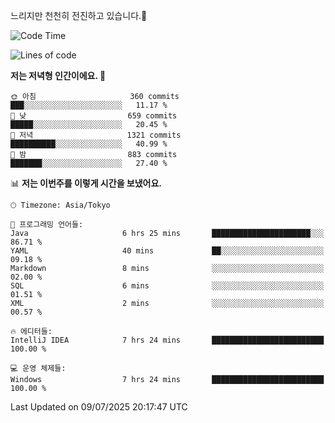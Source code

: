 느리지만 천천히 전진하고 있습니다.🐢

<!--START_SECTION:waka-->
![Code Time](http://img.shields.io/badge/Code%20Time-1%2C634%20hrs%2040%20mins-blue)

![Lines of code](https://img.shields.io/badge/%EC%A0%80%EB%8A%94%20%EC%97%AC%ED%83%9C%EA%B9%8C%EC%A7%80%20-924.1%20thousand%20%EC%A4%84%EC%9D%98%20%EC%BD%94%EB%93%9C%EB%A5%BC%20%EC%9E%91%EC%84%B1%ED%96%88%EC%96%B4%EC%9A%94.-blue)

**저는 저녁형 인간이에요. 🦉** 

```text
🌞 아침                     360 commits         ███░░░░░░░░░░░░░░░░░░░░░░   11.17 % 
🌆 낮　                     659 commits         █████░░░░░░░░░░░░░░░░░░░░   20.45 % 
🌃 저녁                     1321 commits        ██████████░░░░░░░░░░░░░░░   40.99 % 
🌙 밤　                     883 commits         ███████░░░░░░░░░░░░░░░░░░   27.40 % 
```


📊 **저는 이번주를 이렇게 시간을 보냈어요.** 

```text
🕑︎ Timezone: Asia/Tokyo

💬 프로그래밍 언어들: 
Java                     6 hrs 25 mins       ██████████████████████░░░   86.71 % 
YAML                     40 mins             ██░░░░░░░░░░░░░░░░░░░░░░░   09.18 % 
Markdown                 8 mins              ░░░░░░░░░░░░░░░░░░░░░░░░░   02.00 % 
SQL                      6 mins              ░░░░░░░░░░░░░░░░░░░░░░░░░   01.51 % 
XML                      2 mins              ░░░░░░░░░░░░░░░░░░░░░░░░░   00.57 % 

🔥 에디터들: 
IntelliJ IDEA            7 hrs 24 mins       █████████████████████████   100.00 % 

💻 운영 체제들: 
Windows                  7 hrs 24 mins       █████████████████████████   100.00 % 
```


 Last Updated on 09/07/2025 20:17:47 UTC
<!--END_SECTION:waka-->
